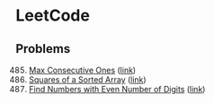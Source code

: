 # LeetCode

## Problems
485. [Max Consecutive Ones](./problems/Max%20Consecutive%20Ones/) ([link](https://leetcode.com/problems/max-consecutive-ones/))
977. [Squares of a Sorted Array](./problems/Squares%20of%20a%20Sorted%20Array/) ([link](https://leetcode.com/problems/squares-of-a-sorted-array/))
1295. [Find Numbers with Even Number of Digits](./problems/Find%20Numbers%20with%20Even%20Number%20of%20Digits/) ([link](https://leetcode.com/problems/find-numbers-with-even-number-of-digits/))